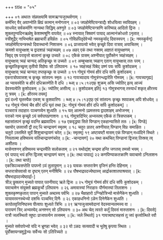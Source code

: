 +++
title = "०५"

+++
०१  अथातः संप्रवक्ष्यामि सामऋग्यजुरथर्वणाम् ।  <br>कर्मभिर् यैर् अवाप्नोति क्षिप्रं कामान् मनोगतान् ॥
०२  जपहोमेष्टियन्त्राद्यैः शोधयित्वा स्वविग्रहम् ।  <br>साधयेत् सर्वकर्माणि नान्यथा सिद्धिम् अश्नुते ॥
०३  जपहोमेष्टियन्त्राणि करिष्यन्न् आदितो द्विजः ।  <br>शुक्लपुण्यदिनऋक्षेषु केशश्मश्रूणि वापयेत् ॥
०४  स्नायात् त्रिषवणं पायाद् आत्मानंक्रोधतो ऽनृतात् ।  <br>स्त्रीशूद्रैर् नाभिभाषेत ब्रह्मचारी हविर्व्रतः ॥
०५  गोविप्रपितृदेवेभ्यो नमस्कुर्याद् दिवास्वपन् । [k: नमस्कुर्वन्]  <br>जपहोमेष्टियन्त्रस्थो दिवास्थानो निशासनः ॥
०६  प्राजापत्यो भवेत् कृच्छ्रो दिवा रात्राव् अयाचितम् ।  <br>क्रमशो वायुभक्षश् च द्वादशाहं त्र्यहंत्र्यहम् ॥
०७  अहर् एकं तथा नक्तम् अज्ञातं वायुभक्षणम् ।  <br>त्रिवृद् एष परावृत्तो बालानां कृच्छ्र उच्यते ॥
०८  एकैकं ग्रासम् अश्नीयात् पूर्वोक्तेन त्र्यहंत्र्यहम् ।  <br>वायुभक्षस् त्र्यहं चान्यद् अतिकृच्छ्रः स उच्यते ॥
०९  अम्बुभक्षस् त्र्यहान् एतान् वायुभक्षस् ततः परम् ।  <br>कृच्छ्रातिकृच्छ्रस् तृतीयो विज्ञेयः सो ऽतिपावनः ॥
१०  त्र्यहंत्र्यहं पिबेद् उष्णं पयः सर्पिः कुशोदकम् ।  <br>वायुभक्षस् त्र्यहं चान्यत् तप्तकृच्छ्रः स उच्यते ॥
११  गोमूत्रं गोमयं क्षीरं दधि सर्पिः कुशोदकम् ।  <br>एकरात्रोपवासश् च कृच्छ्रः सांतपनः स्मृतः ॥
१२  गायत्र्यादाय गोमूत्रंगन्धद्वारेति गोमयम् । [k: गायत्र्यागृह्य]  <br>आ प्यायस्वेति च क्षीरं दधिक्राव्णेति वै दधि ।
ब्ध्स् ४।५।१२एफ़्  शुक्रम् असि ज्योतिर् इत्य् आज्यं देवस्यत्वेति कुशोदकम् ॥ [k: ज्योतिर् असीत्य् ॥। कुशोदकम् इति]
१३  गोमूत्रभागस् तस्यार्धं शकृत् क्षीरस्य तु त्रयम् । [k: क्षीरस्य तयम्]  <br>द्वयं दध्नो घृतस्यैक एकश् च कुशवारिणः ।
ब्ध्स् ४।५।१३एफ़्  एवं सांतपनः कृच्छ्रः श्वपाकम् अपि शोधयेत् ॥
१४  गोमूत्रं गोमयं चैव क्षीरं दधि घृतं तथा [k: गोमूत्रं गोमयं क्षीरं दधि सर्पिः कुशोदकम्] ।  <br>पञ्चरात्रं तदाहारः पञ्चगव्येन शुध्यति ॥
१५  यत् आत्मनो ऽप्रमत्तस्य द्वादशाहम् अभोजनम् ।  <br>पराको नाम कृच्छ्रो ऽयं सर्वपापप्रणाशनः ॥
१६  गोमूत्रादिभिर् अभ्यस्तम् एकैकं तं त्रिसप्तकम् ।  <br>महासांतपनं कृच्छ्रं वदन्ति ब्रह्मवादिनः ॥
१७  एकवृद्ध्या सिते पिण्डान् एकहान्यासिते ततः । [k: पिण्डे]  <br>पक्षयोर् उपवासौ द्वौ तद् धि चान्द्रायणं स्मृतम् ॥
१८  चतुरः प्रातर् अश्नीयात् पिण्डान् विप्रः समाहितः ।  <br>चतुरो ऽस्तमिते सूर्ये शिशुचान्द्रायणं चरेत् ॥ [k: स्मृतम्]
१९  अष्टावष्टौ मासम् एकं पिण्डान् मध्यंदिने स्थिते ।  <br>नियतात्मा हविष्यस्य यतिचान्द्रायणंचरेत् ॥ [k: -चान्दायणं]
२०  यथा कथंचित् पिण्डानां द्विजस् तिस्रस् त्व् अशीतयः ।  <br>मासेनाश्नन् हविष्यस्य चन्द्रस्यैति सलोकताम् ॥
२१  यथोद्यंश् चन्द्रमा हन्ति जगतस् तमसो भयम् ।  <br>एवं पापाद् भयं हन्ति द्विजश् चान्द्रायणं चरन् ॥ [k: तथा पापाद्]
२२  कणपिण्याकतक्राणि यवाचामो ऽनिलाशनः । [k: तथा चापो]  <br>एकत्रिपञ्चसप्तेति पापघ्नो ऽयं तुलापुमान् ॥
२३  यावकः सप्तरात्रेण वृजिनं हन्ति देहिनाम् ।  <br>सप्तरात्रोपवासो वा दृष्टम् एतन् मनीषिभिः ॥
२४  पौषभाद्रपदज्येष्ठास्व् आर्द्राकाशातपाश्रयात् । [k: पौषभाद्रपदज्येष्ठार्द्रा-]  <br>त्रीञ् छुक्लान् मुच्यते पापात् पतनीयाद् ऋते द्विजः ॥
२५  गोमूत्रं गोमयं क्षीरं दधि सर्पिः कुशोदकम् ।  <br>यवाचामेन संयुक्तो ब्रह्मकूर्चो ऽतिपावनः ॥
२६  अमावास्यां निराहारः पौर्णमास्यां तिलाशनः ।  <br>शुक्लकृष्णकृतात् पापान् मुच्यते अब्दस्य पर्वभिः ॥
२७  भैक्षाहारो ऽग्निहोत्रिभ्यो मासेनैकेन शुध्यति ।  <br>यायावरवनस्थेभ्यो दशभिः पञ्चभिर् दिनैः ॥
२८  एकाहधनिनो ऽन्नेन दिनेनैकेन शुध्यति ।  <br>कापोतवृत्तिनिष्ठस्य पीत्वापः शुध्यते त्रिभिः ॥
२९  ऋग्यजुःसामवेदानां वेदस्यान्यतमस्य वा ।  <br>पारायणं त्रिर् अभ्यस्येद् अनश्नन् सो ऽतिपावनः ॥
३०  अथ चेत् त्वरते कर्तुं दिवसं मारुताशनः । [k: दिवसे]  <br>रात्रौ जलस्थितो व्युष्टः प्राजापत्येन तत्समम् ॥ [k: जले स्थितो]
३१  गायत्र्याष्टसहस्रं तु जपं कृत्वोत्थिते रवौ ।  <br>मुच्यते सर्वपापेभ्यो यदि न भ्रूणहा भवेत् ॥
३२  यो ऽन्नदः सत्यवादी च भूतेषु कृपया स्थितः ।  <br>पूर्वोक्तयन्त्रशुद्धेभ्यः सर्वेभ्यः सो ऽतिरिच्यते ॥
